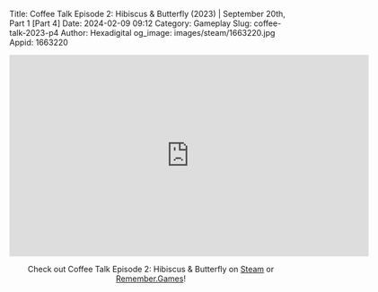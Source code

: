 Title: Coffee Talk Episode 2: Hibiscus & Butterfly (2023) | September 20th, Part 1 [Part 4]
Date: 2024-02-09 09:12
Category: Gameplay
Slug: coffee-talk-2023-p4
Author: Hexadigital
og_image: images/steam/1663220.jpg
Appid: 1663220

<center><iframe src="https://www.youtube.com/embed/f2KSHk-wjTA?feature=oembed" allow="accelerometer; autoplay; encrypted-media; gyroscope; picture-in-picture" width="640" height="360" frameborder="0"></iframe>

Check out Coffee Talk Episode 2: Hibiscus & Butterfly on [Steam](https://store.steampowered.com/app/1663220/?curator_clanid=34633900) or [Remember.Games](https://remember.games/game/8083/coffee-talk-episode-2-hibiscus-butterfly/)!</center>
